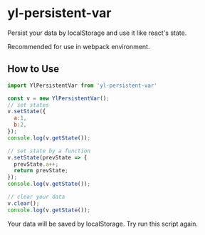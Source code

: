 # yl-persistent-var
Persist your data by localStorage and use it like react's state.

Recommended for use in webpack environment.

## How to Use

```javascript
import YlPersistentVar from 'yl-persistent-var'

const v = new YlPersistentVar();
// set states
v.setState({
  a:1,
  b:2,
});
console.log(v.getState());

// set state by a function
v.setState(prevState => {
  prevState.a++;
  return prevState;
});
console.log(v.getState());

// clear your data
v.clear();
console.log(v.getState());

```

Your data will be saved by localStorage. Try run this script again. 
